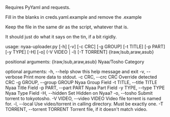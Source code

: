 Requires PyYaml and requests.

Fill in the blanks in creds.yaml.example and remove the .example

Keep the file in the same dir as the script, whatever that is.

It should just do what it says on the tin, if a bit rigidly.

usage: nyaa-uploader.py [-h] [-v] [-c CRC] [-g GROUP] [-t TITLE] [-p PART]
                        [-y TYPE] [-H] [-o] (-V VIDEO | -l) [-T TORRENT]
                        {lraw,lsub,araw,asub}

positional arguments:
  {lraw,lsub,araw,asub}
                        Nyaa/Tosho Category

optional arguments:
  -h, --help            show this help message and exit
  -v, --verbose         Print more data to stdout.
  -c CRC, --crc CRC     Override detected CRC
  -g GROUP, --group GROUP
                        Nyaa Group Field
  -t TITLE, --title TITLE
                        Nyaa Title Field
  -p PART, --part PART  Nyaa Part Field
  -y TYPE, --type TYPE  Nyaa Type Field
  -H, --hidden          Set Hidden on Nyaa?
  -o, --tosho           Submit torrent to tokyotosho.
  -V VIDEO, --video VIDEO
                        Video file torrent is named for.
  -l, --local           Use video/torrent in calling directory. Must be
                        exactly one.
  -T TORRENT, --torrent TORRENT
                        Torrent file, if it doesn't match video.

